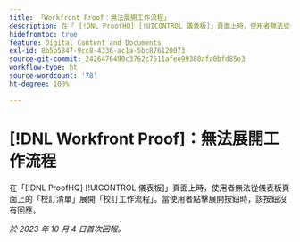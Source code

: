```yaml
---
title: 「Workfront Proof：無法展開工作流程」
description: 在「 [!DNL ProofHQ] [!UICONTROL 儀表板]」頁面上時，使用者無法從儀表板頁面上的「校訂清單」展開「校訂工作流程」。當使用者點擊展開按鈕時，該按鈕沒有回應。
hidefromtoc: true
feature: Digital Content and Documents
exl-id: 8b5b5847-9cc8-4336-ac1a-5bc876120073
source-git-commit: 2426476490c3762c7511afee99380afa0bfd85e3
workflow-type: ht
source-wordcount: '78'
ht-degree: 100%

---
```


# [!DNL Workfront Proof]：無法展開工作流程

<!--Won't fix, live until Proof deprecated-->

在「[!DNL ProofHQ] [!UICONTROL 儀表板]」頁面上時，使用者無法從儀表板頁面上的「校訂清單」展開「校訂工作流程」。當使用者點擊展開按鈕時，該按鈕沒有回應。

_於 2023 年 10 月 4 日首次回報。_
